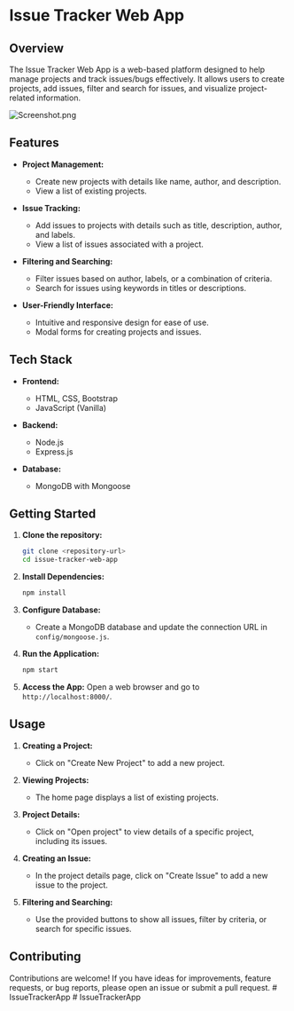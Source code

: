 # Issue Tracker Web App

## Overview

The Issue Tracker Web App is a web-based platform designed to help manage projects and track issues/bugs effectively. It allows users to create projects, add issues, filter and search for issues, and visualize project-related information.

![Screenshot.png](Screenshot.png)

## Features

- **Project Management:**

  - Create new projects with details like name, author, and description.
  - View a list of existing projects.

- **Issue Tracking:**

  - Add issues to projects with details such as title, description, author, and labels.
  - View a list of issues associated with a project.

- **Filtering and Searching:**

  - Filter issues based on author, labels, or a combination of criteria.
  - Search for issues using keywords in titles or descriptions.

- **User-Friendly Interface:**
  - Intuitive and responsive design for ease of use.
  - Modal forms for creating projects and issues.

## Tech Stack

- **Frontend:**

  - HTML, CSS, Bootstrap
  - JavaScript (Vanilla)

- **Backend:**

  - Node.js
  - Express.js

- **Database:**
  - MongoDB with Mongoose

## Getting Started

1. **Clone the repository:**

   ```bash
   git clone <repository-url>
   cd issue-tracker-web-app
   ```

2. **Install Dependencies:**

   ```bash
   npm install
   ```

3. **Configure Database:**

   - Create a MongoDB database and update the connection URL in `config/mongoose.js`.

4. **Run the Application:**

   ```bash
   npm start
   ```

5. **Access the App:**
   Open a web browser and go to `http://localhost:8000/`.

## Usage

1. **Creating a Project:**

   - Click on "Create New Project" to add a new project.

2. **Viewing Projects:**

   - The home page displays a list of existing projects.

3. **Project Details:**

   - Click on "Open project" to view details of a specific project, including its issues.

4. **Creating an Issue:**

   - In the project details page, click on "Create Issue" to add a new issue to the project.

5. **Filtering and Searching:**
   - Use the provided buttons to show all issues, filter by criteria, or search for specific issues.

## Contributing

Contributions are welcome! If you have ideas for improvements, feature requests, or bug reports, please open an issue or submit a pull request.
#   I s s u e T r a c k e r A p p  
 #   I s s u e T r a c k e r A p p  
 